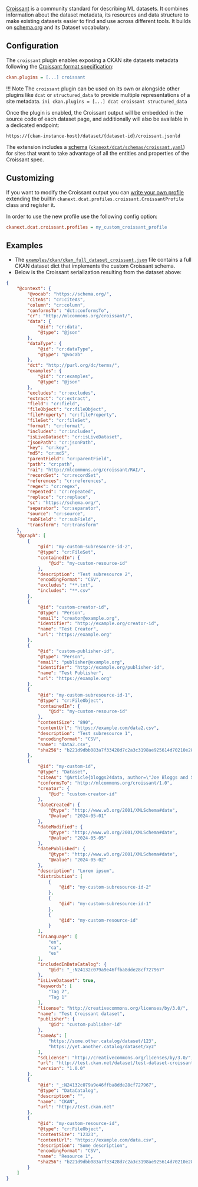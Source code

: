 
[Croissant](https://mlcommons.org/working-groups/data/croissant/) is a community standard for describing ML datasets. It combines information about the dataset metadata, its resources and data structure to make existing datasets easier to find and use across different tools. It builds on [schema.org](https://schema.org) and its Dataset vocabulary.


## Configuration

The `croissant` plugin enables exposing a CKAN site datasets metadata following the [Croissant format specification](https://docs.mlcommons.org/croissant/docs/croissant-spec.html):

```ini
ckan.plugins = [...] croissant
```


!!! Note
    The `croissant` plugin can be used on its own or alongside other plugins like `dcat` or `structured_data` to provide multiple representations of a site metadata.
    ```ini
    ckan.plugins = [...] dcat croissant structured_data
    ```

Once the plugin is enabled, the Croissant output will be embedded in the source code of each dataset page, and additionally will also be available in a dedicated endpoint:

    https://{ckan-instance-host}/dataset/{dataset-id}/croissant.jsonld

The extension includes a [schema](getting-started.md#schemas) ([`ckanext/dcat/schemas/croissant.yaml`](https://github.com/ckan/ckanext-dcat/tree/master/ckanext/dcat/schemas/croissant.yml)) for sites that want to take advantage of all the entities and properties of the Croissant spec.

## Customizing

If you want to modify the Croissant output you can [write your own profile](profiles.md/#writing-custom-profiles) extending the builtin `ckanext.dcat.profiles.croissant.CroissantProfile` class and register it.

In order to use the new profile use the following config option:

```ini
ckanext.dcat.croissant.profiles = my_custom_croissant_profile
```

## Examples

* The [`examples/ckan/ckan_full_dataset_croissant.json`](https://github.com/ckan/ckanext-dcat/tree/master/examples/ckan/ckan_full_dataset_croissant.json) file contains a full CKAN dataset dict that implements the custom Croissant schema.
* Below is the Croissant serialization resulting from the dataset above:

```json
{
    "@context": {
        "@vocab": "https://schema.org/",
        "citeAs": "cr:citeAs",
        "column": "cr:column",
        "conformsTo": "dct:conformsTo",
        "cr": "http://mlcommons.org/croissant/",
        "data": {
            "@id": "cr:data",
            "@type": "@json"
        },
        "dataType": {
            "@id": "cr:dataType",
            "@type": "@vocab"
        },
        "dct": "http://purl.org/dc/terms/",
        "examples": {
            "@id": "cr:examples",
            "@type": "@json"
        },
        "excludes": "cr:excludes",
        "extract": "cr:extract",
        "field": "cr:field",
        "fileObject": "cr:fileObject",
        "fileProperty": "cr:fileProperty",
        "fileSet": "cr:fileSet",
        "format": "cr:format",
        "includes": "cr:includes",
        "isLiveDataset": "cr:isLiveDataset",
        "jsonPath": "cr:jsonPath",
        "key": "cr:key",
        "md5": "cr:md5",
        "parentField": "cr:parentField",
        "path": "cr:path",
        "rai": "http://mlcommons.org/croissant/RAI/",
        "recordSet": "cr:recordSet",
        "references": "cr:references",
        "regex": "cr:regex",
        "repeated": "cr:repeated",
        "replace": "cr:replace",
        "sc": "https://schema.org/",
        "separator": "cr:separator",
        "source": "cr:source",
        "subField": "cr:subField",
        "transform": "cr:transform"
    },
    "@graph": [
        {
            "@id": "my-custom-subresource-id-2",
            "@type": "cr:FileSet",
            "containedIn": {
                "@id": "my-custom-resource-id"
            },
            "description": "Test subresource 2",
            "encodingFormat": "CSV",
            "excludes": "**.txt",
            "includes": "**.csv"
        },
        {
            "@id": "custom-creator-id",
            "@type": "Person",
            "email": "creator@example.org",
            "identifier": "http://example.org/creator-id",
            "name": "Test Creator",
            "url": "https://example.org"
        },
        {
            "@id": "custom-publisher-id",
            "@type": "Person",
            "email": "publisher@example.org",
            "identifier": "http://example.org/publisher-id",
            "name": "Test Publisher",
            "url": "https://example.org"
        },
        {
            "@id": "my-custom-subresource-id-1",
            "@type": "cr:FileObject",
            "containedIn": {
                "@id": "my-custom-resource-id"
            },
            "contentSize": "890",
            "contentUrl": "https://example.com/data2.csv",
            "description": "Test subresource 1",
            "encodingFormat": "CSV",
            "name": "data2.csv",
            "sha256": "b221d9dbb083a7f33428d7c2a3c3198ae925614d70210e28716ccaa7cd4ddb79"
        },
        {
            "@id": "my-custom-id",
            "@type": "Dataset",
            "citeAs": "@Article{bloggs24data, author=\"Joe Bloggs and Sally Biggs\"}",
            "conformsTo": "http://mlcommons.org/croissant/1.0",
            "creator": {
                "@id": "custom-creator-id"
            },
            "dateCreated": {
                "@type": "http://www.w3.org/2001/XMLSchema#date",
                "@value": "2024-05-01"
            },
            "dateModified": {
                "@type": "http://www.w3.org/2001/XMLSchema#date",
                "@value": "2024-05-05"
            },
            "datePublished": {
                "@type": "http://www.w3.org/2001/XMLSchema#date",
                "@value": "2024-05-02"
            },
            "description": "Lorem ipsum",
            "distribution": [
                {
                    "@id": "my-custom-subresource-id-2"
                },
                {
                    "@id": "my-custom-subresource-id-1"
                },
                {
                    "@id": "my-custom-resource-id"
                }
            ],
            "inLanguage": [
                "en",
                "ca",
                "es"
            ],
            "includedInDataCatalog": {
                "@id": "_:N24132c079a9e46ffba8dde28cf727967"
            },
            "isLiveDataset": true,
            "keywords": [
                "Tag 2",
                "Tag 1"
            ],
            "license": "http://creativecommons.org/licenses/by/3.0/",
            "name": "Test Croissant dataset",
            "publisher": {
                "@id": "custom-publisher-id"
            },
            "sameAs": [
                "https://some.other.catalog/dataset/123",
                "https://yet.another.catalog/dataset/xyz"
            ],
            "sdLicense": "http://creativecommons.org/licenses/by/3.0/",
            "url": "http://test.ckan.net/dataset/test-dataset-croissant",
            "version": "1.0.0"
        },
        {
            "@id": "_:N24132c079a9e46ffba8dde28cf727967",
            "@type": "DataCatalog",
            "description": "",
            "name": "CKAN",
            "url": "http://test.ckan.net"
        },
        {
            "@id": "my-custom-resource-id",
            "@type": "cr:FileObject",
            "contentSize": "12323",
            "contentUrl": "https://example.com/data.csv",
            "description": "Some description",
            "encodingFormat": "CSV",
            "name": "Resource 1",
            "sha256": "b221d9dbb083a7f33428d7c2a3c3198ae925614d70210e28716ccaa7cd4ddb79"
        }
    ]
}

```
